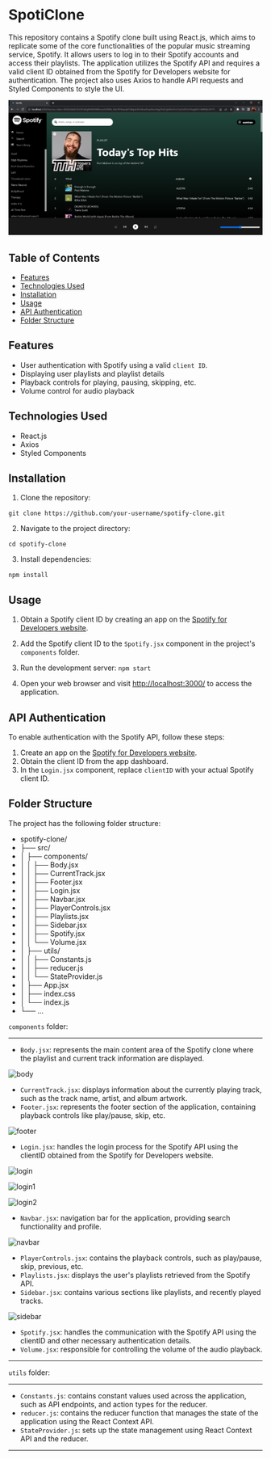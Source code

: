 # SpotiClone
This repository contains a Spotify clone built using React.js, which aims to replicate some of the core functionalities of the popular music streaming service, Spotify. 
It allows users to log in to their Spotify accounts and access their playlists. The application utilizes the Spotify API and requires a valid client ID obtained from the Spotify for Developers website for authentication. The project also uses Axios to handle API requests and Styled Components to style the UI.

![mainpage](images/Capture422.PNG)

## Table of Contents

- [Features](#features)
- [Technologies Used](#technologies-used)
- [Installation](#installation)
- [Usage](#usage)
- [API Authentication](#api-authentication)
- [Folder Structure](#folder-structure)

## Features

- User authentication with Spotify using a valid `client ID`.
- Displaying user playlists and playlist details
- Playback controls for playing, pausing, skipping, etc.
- Volume control for audio playback

## Technologies Used

- React.js
- Axios
- Styled Components

## Installation

1. Clone the repository:

```
git clone https://github.com/your-username/spotify-clone.git
```

2. Navigate to the project directory:
```
cd spotify-clone
```
3. Install dependencies:
```
npm install
```
## Usage

1. Obtain a Spotify client ID by creating an app on the [Spotify for Developers website](https://developer.spotify.com/dashboard/applications).

2. Add the Spotify client ID to the `Spotify.jsx` component in the project's `components` folder.

3. Run the development server:
```npm start```
4. Open your web browser and visit <http://localhost:3000/> to access the application.

## API Authentication

To enable authentication with the Spotify API, follow these steps:
1. Create an app on the [Spotify for Developers website](https://developer.spotify.com/dashboard/applications).
2. Obtain the client ID from the app dashboard.
3. In the `Login.jsx` component, replace `clientID` with your actual Spotify client ID.

## Folder Structure

The project has the following folder structure:
- spotify-clone/
- ├── src/
- │ ├── components/
- │ │ ├── Body.jsx
- │ │ ├── CurrentTrack.jsx
- │ │ ├── Footer.jsx
- │ │ ├── Login.jsx
- │ │ ├── Navbar.jsx
- │ │ ├── PlayerControls.jsx
- │ │ ├── Playlists.jsx
- │ │ ├── Sidebar.jsx
- │ │ ├── Spotify.jsx
- │ │ └── Volume.jsx
- │ ├── utils/
- │ │ ├── Constants.js
- │ │ ├── reducer.js
- │ │ └── StateProvider.js
- │ ├── App.jsx
- │ ├── index.css
- │ └── index.js
- └── ...


`components` folder:
____________________________________________________________________________________________________________________________________________________________________________
- `Body.jsx`: represents the main content area of the Spotify clone where the playlist and current track information are displayed.

![body](images/Capture427.PNG)

- `CurrentTrack.jsx`: displays information about the currently playing track, such as the track name, artist, and album artwork.
- `Footer.jsx`: represents the footer section of the application, containing playback controls like play/pause, skip, etc.
  
![footer](images/Capture423.PNG)

- `Login.jsx`: handles the login process for the Spotify API using the clientID  obtained from the Spotify for Developers website.

![login](images/Capture419.PNG)

![login1](images/Capture420.PNG)

![login2](images/Capture421.PNG)

- `Navbar.jsx`: navigation bar for the application, providing search functionality and profile.
  
![navbar](images/Capture426.PNG)

- `PlayerControls.jsx`: contains the playback controls, such as play/pause, skip, previous, etc.
- `Playlists.jsx`:  displays the user's playlists retrieved from the Spotify API.
- `Sidebar.jsx`: contains various sections like playlists, and recently played tracks.

![sidebar](images/Capture424.PNG)

- `Spotify.jsx`: handles the communication with the Spotify API using the clientID and other necessary authentication details.
- `Volume.jsx`:  responsible for controlling the volume of the audio playback.
____________________________________________________________________________________________________________________________________________________________________________

`utils` folder:
____________________________________________________________________________________________________________________________________________________________________________
- `Constants.js`:  contains constant values used across the application, such as API endpoints, and action types for the reducer.
- `reducer.js`: contains the reducer function that manages the state of the application using the React Context API.
- `StateProvider.js`:  sets up the state management using React Context API and the reducer.
____________________________________________________________________________________________________________________________________________________________________________
